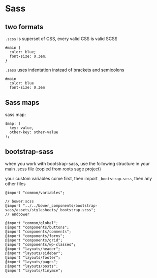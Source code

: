 Sass
==============

## two formats

`.scss` is superset of CSS, every valid CSS is valid SCSS

    #main {
      color: blue;
      font-size: 0.3em;
    }

`.sass` uses indentation instead of brackets and semicolons

    #main
      color: blue
      font-size: 0.3em

## Sass maps

sass map:

	$map: (
	  key: value,
	  other-key: other-value
	);


## bootstrap-sass

when you work with bootstrap-sass, use the following structure in your main .scss file (copied from roots sage project)

your custom variables come first, then import `_bootstrap.scss`, then any other files

	@import "common/variables";

	// bower:scss
	@import "../../bower_components/bootstrap-sass/assets/stylesheets/_bootstrap.scss";
	// endbower

	@import "common/global";
	@import "components/buttons";
	@import "components/comments";
	@import "components/forms";
	@import "components/grid";
	@import "components/wp-classes";
	@import "layouts/header";
	@import "layouts/sidebar";
	@import "layouts/footer";
	@import "layouts/pages";
	@import "layouts/posts";
	@import "layouts/tinymce";








